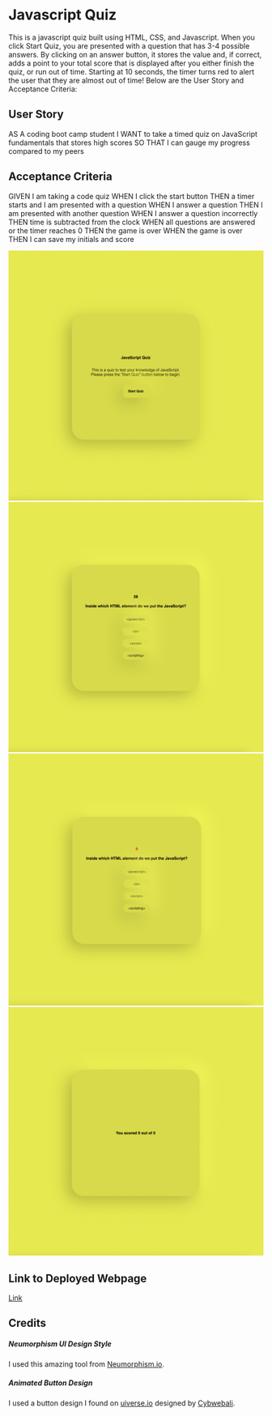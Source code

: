 # Javascript Quiz
This is a javascript quiz built using HTML, CSS, and Javascript. When you click Start Quiz, you are presented with a question that has 3-4 possible answers. By clicking on an answer button, it stores the value and, if correct, adds a point to your total score that is displayed after you either finish the quiz, or run out of time. Starting at 10 seconds, the timer turns red to alert the user that they are almost out of time! Below are the User Story and Acceptance Criteria:

## User Story
AS A coding boot camp student
I WANT to take a timed quiz on JavaScript fundamentals that stores high scores
SO THAT I can gauge my progress compared to my peers

## Acceptance Criteria
GIVEN I am taking a code quiz
WHEN I click the start button
THEN a timer starts and I am presented with a question
WHEN I answer a question
THEN I am presented with another question
WHEN I answer a question incorrectly
THEN time is subtracted from the clock
WHEN all questions are answered or the timer reaches 0
THEN the game is over
WHEN the game is over
THEN I can save my initials and score

![screenshot of deployed portfolio start screen](/assets/images/startscreen.png)
![screenshot of beginning of quiz](/assets/images/quiz.png)
![screenshot of the timer when it goes below 10 seconds](/assets/images/lowtimer.png)
![screenshot of the score page](/assets/images/score.png)

## Link to Deployed Webpage
<a href="https://ryanharrishtx.github.io/jacascript-quiz">Link</a>

## Credits
##### Neumorphism UI Design Style
I used this amazing tool from [Neumorphism.io](https://neumorphism.io/#e0e0e0).

##### Animated Button Design
I used a button design I found on [uiverse.io](https://uiverse.io/CYBWEBALI/unlucky-insect-96) designed by [Cybwebali](https://uiverse.io/profile/CYBWEBALI).